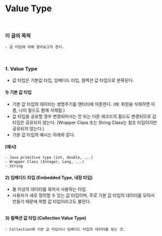 # Value Type
<br/>

### 이 글의 목적
    - 값 타입에 대해 알아보고자 한다.
<br/>

### 1. Value Type
- 값 타입은 기본값 타입, 임베디드 타입, 컬렉션 값 타입으로 분류된다.
#### 1) 기본 값 타입
- 기본 값 타입의 데이터는 생명주기를 엔티티에 의존한다. (예: 회원을 삭제하면 이름, 나이 필드도 함께 삭제됨.)
- 값 타입을 공유할 경우 변경되어서는 안 되는 다른 레코드의 필드도 변경되므로 갑 타입은 공유되지 않는다.
      (Wrapper Class 또는 String Class는 참조 타입이지만 공유되지 않는다.)
- 기본 값 타입의 예시는 아래와 같다.
#### [예시]
```plaintext
- Java primitive type (int, double, ...)
- Wrapper Class (Integer, Long, ...)
- String
```
#### 2) 임베디드 타입 (Embedded Type, 내장 타입)
- 둘 이상의 데이터를 묶어서 사용하는 타입.
- 사용자가 새로 정의할 수 있는 값 타입이며, 주로 기본 값 타입의 데이터를 모아서 만들기 때문에 복합 값 타입이라고도 불린다.
```plaintext

```
#### 3) 컬렉션 값 타입 (Collection Value Type)
```plaintext
- Collection에 기본 값 타입이나 임베디드 타입의 데이터를 넣는 것.
```

